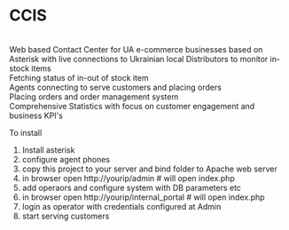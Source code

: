 # CCIS
<br>
Web based Contact Center for UA e-commerce businesses based on Asterisk with live connections to Ukrainian local Distributors to monitor in-stock items<br>
Fetching status of in-out of stock item<br>
Agents connecting to serve customers and placing orders<br>
Placing orders and order management system<br>
Comprehensive Statistics with focus on customer engagement and business KPI's<br>

To install 
1. Install asterisk
2. configure agent phones
3. copy this project to your server and bind folder to Apache web server
4. in browser open http://yourip/admin		# will open index.php
5. add operaors and configure system with DB parameters etc
6. in browser open http://yourip/internal_portal	# will open index.php
7. login as operator with credentials configured at Admin
8. start serving customers

